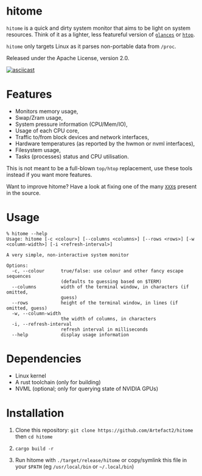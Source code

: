 hitome
======

`hitome` is a quick and dirty system monitor that aims to be light on system
resources. Think of it as a lighter, less featureful version of
[`glances`](https://github.com/nicolargo/glances) or
[`htop`](https://htop.dev/).

`hitome` only targets Linux as it parses non-portable data from `/proc`.

Released under the Apache License, version 2.0.

[![asciicast](https://asciinema.org/a/m9DffBJ5MUW6iMoCG0IGaBGC4.svg)](https://asciinema.org/a/m9DffBJ5MUW6iMoCG0IGaBGC4)

Features
========

- Monitors memory usage,
- Swap/Zram usage,
- System pressure information (CPU/Mem/IO),
- Usage of each CPU core,
- Traffic to/from block devices and network interfaces,
- Hardware temperatures (as reported by the hwmon or nvml interfaces),
- Filesystem usage,
- Tasks (processes) status and CPU utilisation.

This is not meant to be a full-blown `top/htop` replacement, use these
tools instead if you want more features.

Want to improve hitome? Have a look at fixing one of the many
[`XXX`s](https://github.com/Artefact2/hitome/search?q=XXX) present in the
source.

Usage
=====

~~~
% hitome --help
Usage: hitome [-c <colour>] [--columns <columns>] [--rows <rows>] [-w <column-width>] [-i <refresh-interval>]

A very simple, non-interactive system monitor

Options:
  -c, --colour      true/false: use colour and other fancy escape sequences
                    (defaults to guessing based on $TERM)
  --columns         width of the terminal window, in characters (if omitted,
                    guess)
  --rows            height of the terminal window, in lines (if omitted, guess)
  -w, --column-width
                    the width of columns, in characters
  -i, --refresh-interval
                    refresh interval in milliseconds
  --help            display usage information
~~~

Dependencies
============

* Linux kernel
* A rust toolchain (only for building)
* NVML (optional; only for querying state of NVIDIA GPUs)

Installation
============

1. Clone this repository: `git clone https://github.com/Artefact2/hitome` then `cd hitome`

2. `cargo build -r`

3. Run hitome with `./target/release/hitome` or copy/symlink this file in your
   `$PATH` (eg `/usr/local/bin` or `~/.local/bin`)
